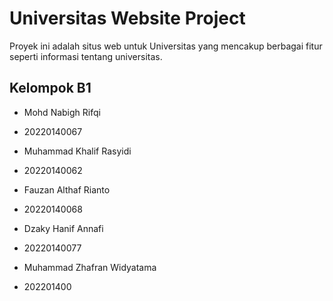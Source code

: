 # Universitas Website Project

Proyek ini adalah situs web untuk Universitas yang mencakup berbagai fitur seperti informasi tentang universitas.

## Kelompok B1

- Mohd Nabigh Rifqi
- 20220140067

- Muhammad Khalif Rasyidi
- 20220140062

- Fauzan Althaf Rianto
- 20220140068

- Dzaky Hanif Annafi
- 20220140077

- Muhammad Zhafran Widyatama
- 202201400